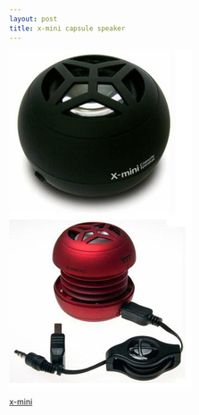 ```yaml
---
layout: post
title: x-mini capsule speaker
---
```


![](/img/capsule_speaker_498u5r948fj4r.jpg "capsule_speaker_498u5r948fj4r")

[x-mini](http://www.x-mini.com/)
